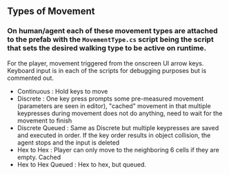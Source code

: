 ## Types of Movement

### On human/agent each of these movement types are attached to the prefab with the `MovementType.cs` script being the script that sets the desired walking type to be active on runtime.
For the player, movement triggered from the onscreen UI arrow keys. Keyboard input is in each of the scripts for debugging purposes but is commented out. 


- Continuous : Hold keys to move
- Discrete : One key press prompts some pre-measured movement (parameters are seen in editor), "cached" movement in that multiple keypresses during movement does not do anything, need to wait for the movement to finish 
- Discrete Queued : Same as Discrete but multiple keypresses are saved and executed in order. If the key order results in object collision, the agent stops and the input is deleted 
- Hex to Hex : Player can only move to the neighboring 6 cells if they are empty. Cached
- Hex to Hex Queued : Hex to hex, but queued. 


